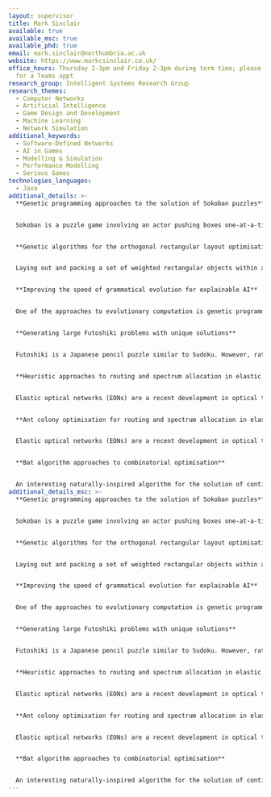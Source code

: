 ```yaml
---
layout: supervisor
title: Mark Sinclair
available: true
available_msc: true
available_phd: true
email: mark.sinclair@northumbria.ac.uk
website: https://www.markcsinclair.co.uk/
office_hours: Thursday 2-3pm and Friday 2-3pm during term time; please email me
  for a Teams appt
research_group: Intelligent Systems Research Group
research_themes:
  - Computer Networks
  - Artificial Intelligence
  - Game Design and Development
  - Machine Learning
  - Network Simulation
additional_keywords:
  - Software-Defined Networks
  - AI in Games
  - Modelling & Simulation
  - Performance Modelling
  - Serious Games
technologies_languages:
  - Java
additional_details: >-
  **Genetic programming approaches to the solution of Sokoban puzzles**


  Sokoban is a puzzle game involving an actor pushing boxes one-at-a-time on a fixed grid until they are all on target cells.  The full standard set of 90 screens (problem instances) has only recently been solved for the first time by heuristic methods.  The project will investigate the use of genetic programming as an alternative solution method.  Genetic programming is an evolutionary algorithm approach for the evolution of computer programs to solve problems across a wide range of domains.  Both a Java implementation of the Sokoban game, and existing Java frameworks for genetic programming are available.  There would be some potential for publication of a successful project.


  **Genetic algorithms for the orthogonal rectangular layout optimisation problem**


  Laying out and packing a set of weighted rectangular objects within a circle is analogous to many real-world problems, such as designing a satellite for launch.  This project will utilise genetic algorithms, and perhaps other evolutionary approaches, to solve the problem where the weighted rectangles must be packed orthogonally (edges touching) within a circular area and with their overall centre of gravity balanced.  The project will be able to build on earlier work in Java with the weighted circles in a circular area problem.  There would be some potential for publication of a successful project.


  **Improving the speed of grammatical evolution for explainable AI**


  One of the approaches to evolutionary computation is genetic programming, the evolution of computer programs to solve problems across a wide range of domains.  In recent years, a variant on this emphasising the use of grammatically constrained program trees, called grammatical evolution, has been gaining popularity.  This approach promises to encourage more human understandable solutions to problems: explainable AI.  The project will aim to either implement grammatical evolution or adopt a pre-existing framework, and explore ways to improve the execution speed to allow even more complex problems to be solved.  There would be some potential for publication of a successful project.


  **Generating large Futoshiki problems with unique solutions**


  Futoshiki is a Japanese pencil puzzle similar to Sudoku. However, rather than placing numbers uniquely in rows, columns and boxes, as in Sudoku, Futoshiki puzzles have unique numbers only in rows and columns, but also have ‘relations’. The numbers in certain cells are marked as either less than or greater than those in an adjacent cell. While solving large Futoshiki puzzles is challenging in its own right, this project will seek to generate new large (i.e. more than 9x9) Futoshiki puzzles that have demonstrably unique solutions.


  **Heuristic approaches to routing and spectrum allocation in elastic optical networks**


  Elastic optical networks (EONs) are a recent development in optical transport networks, moving away from rigid constrains on optical slots (50 GHz) to allow flexible allocation of spectrum (multiples of, say, 6.25 GHz) as demands are routed across an optical network. Routing and spectrum allocation (RSA) for such EONs, whether the demands are statically or dynamically applied, is a complex combinatorial optimisation problem.  Employing a pre-existing software model for EONs written in Java, this project will aim to implement and compare the best heuristics that have so far been developed for RSA.  There would be some potential for publication of a successful project.


  **Ant colony optimisation for routing and spectrum allocation in elastic optical networks**


  Elastic optical networks (EONs) are a recent development in optical transport networks, moving away from rigid constrains on optical slots (50 GHz) to allow flexible allocation of spectrum (multiples of, say, 6.25 GHz) as demands are routed across an optical network. Routing and spectrum allocation (RSA) for such EONs, whether the demands are statically or dynamically applied, is a complex combinatorial optimisation problem.  Ant colony optimisation (ACO) has been successfully applied to such complex problems in the past, including RSA in EONs. Employing a pre-existing software model for EONs written in Java, this project will aim to re-implement, compare and enhance the best ACO approaches that have so far been developed for RSA.  There would be some potential for publication of a successful project.


  **Bat algorithm approaches to combinatorial optimisation**


  An interesting naturally-inspired algorithm for the solution of continuous optimisation problems is the bat algorithm, inspired by the prey pursuit behaviour of flocks of bats feeding on airborne insects.  The algorithm blends elements of particle swarm optimisation and simulated annealing.  The aim of the project would be to adapt and develop the bat algorithm (as has already been attempted by some authors) to tackle combinatorial optimisation problems, as well as establishing how competitive the resulting algorithms is with, say, genetic algorithms on suitable problem benchmarks.  There would be some potential for publication of a successful project.
additional_details_msc: >-
  **Genetic programming approaches to the solution of Sokoban puzzles**


  Sokoban is a puzzle game involving an actor pushing boxes one-at-a-time on a fixed grid until they are all on target cells.  The full standard set of 90 screens (problem instances) has only recently been solved for the first time by heuristic methods.  The project will investigate the use of genetic programming as an alternative solution method.  Genetic programming is an evolutionary algorithm approach for the evolution of computer programs to solve problems across a wide range of domains.  Both a Java implementation of the Sokoban game, and existing Java frameworks for genetic programming are available.  There would be some potential for publication of a successful project.


  **Genetic algorithms for the orthogonal rectangular layout optimisation problem**


  Laying out and packing a set of weighted rectangular objects within a circle is analogous to many real-world problems, such as designing a satellite for launch.  This project will utilise genetic algorithms, and perhaps other evolutionary approaches, to solve the problem where the weighted rectangles must be packed orthogonally (edges touching) within a circular area and with their overall centre of gravity balanced.  The project will be able to build on earlier work in Java with the weighted circles in a circular area problem.  There would be some potential for publication of a successful project.


  **Improving the speed of grammatical evolution for explainable AI**


  One of the approaches to evolutionary computation is genetic programming, the evolution of computer programs to solve problems across a wide range of domains.  In recent years, a variant on this emphasising the use of grammatically constrained program trees, called grammatical evolution, has been gaining popularity.  This approach promises to encourage more human understandable solutions to problems: explainable AI.  The project will aim to either implement grammatical evolution or adopt a pre-existing framework, and explore ways to improve the execution speed to allow even more complex problems to be solved.  There would be some potential for publication of a successful project.


  **Generating large Futoshiki problems with unique solutions**


  Futoshiki is a Japanese pencil puzzle similar to Sudoku. However, rather than placing numbers uniquely in rows, columns and boxes, as in Sudoku, Futoshiki puzzles have unique numbers only in rows and columns, but also have ‘relations’. The numbers in certain cells are marked as either less than or greater than those in an adjacent cell. While solving large Futoshiki puzzles is challenging in its own right, this project will seek to generate new large (i.e. more than 9x9) Futoshiki puzzles that have demonstrably unique solutions.


  **Heuristic approaches to routing and spectrum allocation in elastic optical networks**


  Elastic optical networks (EONs) are a recent development in optical transport networks, moving away from rigid constrains on optical slots (50 GHz) to allow flexible allocation of spectrum (multiples of, say, 6.25 GHz) as demands are routed across an optical network. Routing and spectrum allocation (RSA) for such EONs, whether the demands are statically or dynamically applied, is a complex combinatorial optimisation problem.  Employing a pre-existing software model for EONs written in Java, this project will aim to implement and compare the best heuristics that have so far been developed for RSA.  There would be some potential for publication of a successful project.


  **Ant colony optimisation for routing and spectrum allocation in elastic optical networks**


  Elastic optical networks (EONs) are a recent development in optical transport networks, moving away from rigid constrains on optical slots (50 GHz) to allow flexible allocation of spectrum (multiples of, say, 6.25 GHz) as demands are routed across an optical network. Routing and spectrum allocation (RSA) for such EONs, whether the demands are statically or dynamically applied, is a complex combinatorial optimisation problem.  Ant colony optimisation (ACO) has been successfully applied to such complex problems in the past, including RSA in EONs. Employing a pre-existing software model for EONs written in Java, this project will aim to re-implement, compare and enhance the best ACO approaches that have so far been developed for RSA.  There would be some potential for publication of a successful project.


  **Bat algorithm approaches to combinatorial optimisation**


  An interesting naturally-inspired algorithm for the solution of continuous optimisation problems is the bat algorithm, inspired by the prey pursuit behaviour of flocks of bats feeding on airborne insects.  The algorithm blends elements of particle swarm optimisation and simulated annealing.  The aim of the project would be to adapt and develop the bat algorithm (as has already been attempted by some authors) to tackle combinatorial optimisation problems, as well as establishing how competitive the resulting algorithms is with, say, genetic algorithms on suitable problem benchmarks.  There would be some potential for publication of a successful project.
---
```


